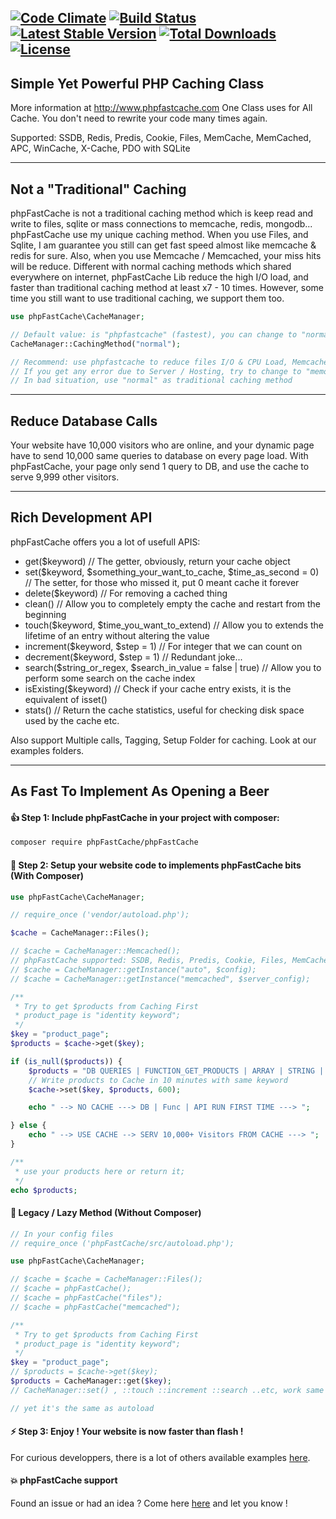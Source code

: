 [![Code Climate](https://codeclimate.com/github/PHPSocialNetwork/phpfastcache/badges/gpa.svg)](https://codeclimate.com/github/PHPSocialNetwork/phpfastcache) [![Build Status](https://travis-ci.org/PHPSocialNetwork/phpfastcache.svg?branch=final)](https://travis-ci.org/PHPSocialNetwork/phpfastcache) [![Latest Stable Version](http://img.shields.io/packagist/v/phpfastcache/phpfastcache.svg)](https://packagist.org/packages/phpfastcache/phpfastcache) [![Total Downloads](http://img.shields.io/packagist/dt/phpfastcache/phpfastcache.svg)](https://packagist.org/packages/phpfastcache/phpfastcache) [![License](https://img.shields.io/packagist/l/phpfastcache/phpfastcache.svg)](https://packagist.org/packages/phpfastcache/phpfastcache) 
---------------------------
Simple Yet Powerful PHP Caching Class
---------------------------
More information at http://www.phpfastcache.com
One Class uses for All Cache. You don't need to rewrite your code many times again.

Supported: SSDB, Redis, Predis, Cookie, Files, MemCache, MemCached, APC, WinCache, X-Cache, PDO with SQLite

---------------------------
Not a "Traditional" Caching
---------------------------
phpFastCache is not a traditional caching method which is keep read and write to files, sqlite or mass connections to memcache, redis, mongodb... phpFastCache use my unique caching method.
When you use Files, and Sqlite, I am guarantee you still can get fast speed almost like memcache & redis for sure. Also, when you use Memcache / Memcached, your miss hits will be reduce.
Different with normal caching methods which shared everywhere on internet, phpFastCache Lib reduce the high I/O load, and faster than traditional caching method at least x7 - 10 times.
However, some time you still want to use traditional caching, we support them too.

```php
use phpFastCache\CacheManager;

// Default value: is "phpfastcache" (fastest), you can change to "normal" or "memory" (fast)
CacheManager::CachingMethod("normal");

// Recommend: use phpfastcache to reduce files I/O & CPU Load, Memcached missing hits, and make redis and other connections become faster.
// If you get any error due to Server / Hosting, try to change to "memory" , act almost same way as "phpfastcache" but slower a little bit
// In bad situation, use "normal" as traditional caching method

```

---------------------------
Reduce Database Calls
---------------------------

Your website have 10,000 visitors who are online, and your dynamic page have to send 10,000 same queries to database on every page load.
With phpFastCache, your page only send 1 query to DB, and use the cache to serve 9,999 other visitors.

---------------------------
Rich Development API
---------------------------

phpFastCache offers you a lot of usefull APIS:

- get($keyword) // The getter, obviously, return your cache object
- set($keyword, $something_your_want_to_cache, $time_as_second = 0) // The setter, for those who missed it, put 0 meant cache it forever
- delete($keyword) // For removing a cached thing
- clean() // Allow you to completely empty the cache and restart from the beginning
- touch($keyword, $time_you_want_to_extend) // Allow you to extends the lifetime of an entry without altering the value
- increment($keyword, $step = 1) // For integer that we can count on
- decrement($keyword, $step = 1) // Redundant joke...
- search($string_or_regex, $search_in_value = false | true) // Allow you to perform some search on the cache index
- isExisting($keyword) // Check if your cache entry exists, it is the equivalent of isset()
- stats() // Return the cache statistics, useful for checking disk space used by the cache etc.

Also support Multiple calls, Tagging, Setup Folder for caching. Look at our examples folders.

---------------------------
As Fast To Implement As Opening a Beer
---------------------------


#### :thumbsup: Step 1: Include phpFastCache in your project with composer:


```bash
composer require phpFastCache/phpFastCache
```

#### :construction: Step 2: Setup your website code to implements phpFastCache bits (With Composer)
```php
use phpFastCache\CacheManager;

// require_once ('vendor/autoload.php');

$cache = CacheManager::Files();

// $cache = CacheManager::Memcached();
// phpFastCache supported: SSDB, Redis, Predis, Cookie, Files, MemCache, MemCached, APC, WinCache, XCache, SQLite
// $cache = CacheManager::getInstance("auto", $config);
// $cache = CacheManager::getInstance("memcached", $server_config);

/**
 * Try to get $products from Caching First
 * product_page is "identity keyword";
 */
$key = "product_page";
$products = $cache->get($key);

if (is_null($products)) {
    $products = "DB QUERIES | FUNCTION_GET_PRODUCTS | ARRAY | STRING | OBJECTS";
    // Write products to Cache in 10 minutes with same keyword
    $cache->set($key, $products, 600);

    echo " --> NO CACHE ---> DB | Func | API RUN FIRST TIME ---> ";

} else {
    echo " --> USE CACHE --> SERV 10,000+ Visitors FROM CACHE ---> ";
}

/**
 * use your products here or return it;
 */
echo $products;

```

#### :floppy_disk: Legacy / Lazy Method (Without Composer)
```php
// In your config files
// require_once ('phpFastCache/src/autoload.php');

use phpFastCache\CacheManager;

// $cache = $cache = CacheManager::Files();
// $cache = phpFastCache();
// $cache = phpFastCache("files");
// $cache = phpFastCache("memcached");

/**
 * Try to get $products from Caching First
 * product_page is "identity keyword";
 */
$key = "product_page";
// $products = $cache->get($key);
$products = CacheManager::get($key);
// CacheManager::set() , ::touch ::increment ::search ..etc, work same way without create new instance

// yet it's the same as autoload

```


#### :zap: Step 3: Enjoy ! Your website is now faster than flash !
For curious developpers, there is a lot of others available examples [here](https://github.com/khoaofgod/phpFastCache/tree/final/examples).

#### :boom: phpFastCache support
Found an issue or had an idea ? Come here [here](https://github.com/PHPSocialNetwork/phpfastcache/issues) and let you know !
